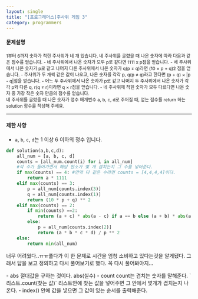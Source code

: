 ```yaml
---
layout: single
title: "[프로그래머스]주사위 게임 3"
category: programmers
---
```

#### 문제설명
<div class = "notice" markdown = "1" font-size = 14>
<span style = "font-size: 12px">
1부터 6까지 숫자가 적힌 주사위가 네 개 있습니다. 네 주사위를 굴렸을 때 나온 숫자에 따라 다음과 같은 점수를 얻습니다.
- 네 주사위에서 나온 숫자가 모두 p로 같다면 1111 x p점을 얻습니다.
- 세 주사위에서 나온 숫자가 p로 같고 나머지 다른 주사위에서 나온 숫자가 q(p ≠ q)라면 (10 × p + q)2 점을 얻습니다.
- 주사위가 두 개씩 같은 값이 나오고, 나온 숫자를 각각 p, q(p ≠ q)라고 한다면 (p + q) × |p - q|점을 얻습니다.
- 어느 두 주사위에서 나온 숫자가 p로 같고 나머지 두 주사위에서 나온 숫자가 각각 p와 다른 q, r(q ≠ r)이라면 q × r점을 얻습니다.
- 네 주사위에 적힌 숫자가 모두 다르다면 나온 숫자 중 가장 작은 숫자 만큼의 점수를 얻습니다. <br/>네 주사위를 굴렸을 때 나온 숫자가 정수 매개변수 a, b, c, d로 주어질 때, 얻는 점수를 return 하는 solution 함수를 작성해 주세요.

</div>

---
#### 제한 사항
- `a`, `b`, `c`, `d`는 1 이상 6 이하의 정수 입니다.

```python
def solution(a,b,c,d):
    all_num = [a, b, c, d]
    counts = [all_num.count(i) for i in all_num]
    #각 수가 들어가면서 해당 원소가 몇 개 겹치는지 그 수를 넣어준다.
    if max(counts) == 4: #만약 다 같은 수라면 counts = [4,4,4,4]이다.
        return a * 1111
    elif max(counts) == 3:
        p = all_num[counts.index(3)]
        q = all_num[counts.index(1)]
        return (10 * p + q) ** 2
    elif max(counts) == 2:
        if min(counts) ==2:
            return (a + c) * abs(a - c) if a == b else (a + b) * abs(a - b)
        else:
            p = all_num[counts.index(2)]
            return (a * b * c * d) / p ** 2
    else:
        return min(all_num) 
```

너무 어려웠다..ㅠㅠ풀다가 이 한 문제로 시간을 엄청 소비하고 있다는것을 알게됐다.
그래서 답을 보고 정의하고 다시 풀어보기로 했다. 꼭 다시 풀어봐야지...

<div class = "notice" markdown = "1">
- abs
절대값을 구하는 것이다. abs(실수)
- count
count는 겹치는 숫자를 말해준다.
`리스트.count(찾는 값)`
리스트안에 찾는 값을 넣어주면 그 안에서 몇개가 겹치는지 나온다.
- index()
안에 값을 넣으면 그 값이 있는 순서를 출력해준다.
</div>
